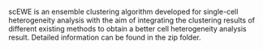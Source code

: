 scEWE is an ensemble clustering algorithm developed for single-cell heterogeneity analysis with the aim of integrating the clustering results of different existing methods to obtain a better cell heterogeneity analysis result.
Detailed information can be found in the zip folder.
